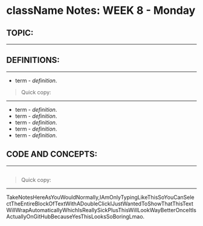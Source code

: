 # className Notes: **WEEK 8** - Monday

## **TOPIC:**
***


## **DEFINITIONS:**
---
* term - *definition*.
>Quick copy:
---
* term - *definition*.
* term - *definition*.
* term - *definition*.
* term - *definition*.
* term - *definition*.

## **CODE AND CONCEPTS:**
---
```Java

```
>Quick copy:
---
TakeNotesHereAsYouWouldNormally,IAmOnlyTypingLikeThisSoYouCanSelectTheEntireBlockOfTextWithADoubleClickIJustWantedToShowThatThisTextWillWrapAutomaticallyWhichIsReallySickPlusThisWillLookWayBetterOnceItIsActuallyOnGitHubBecauseYesThisLooksSoBoringLmao.